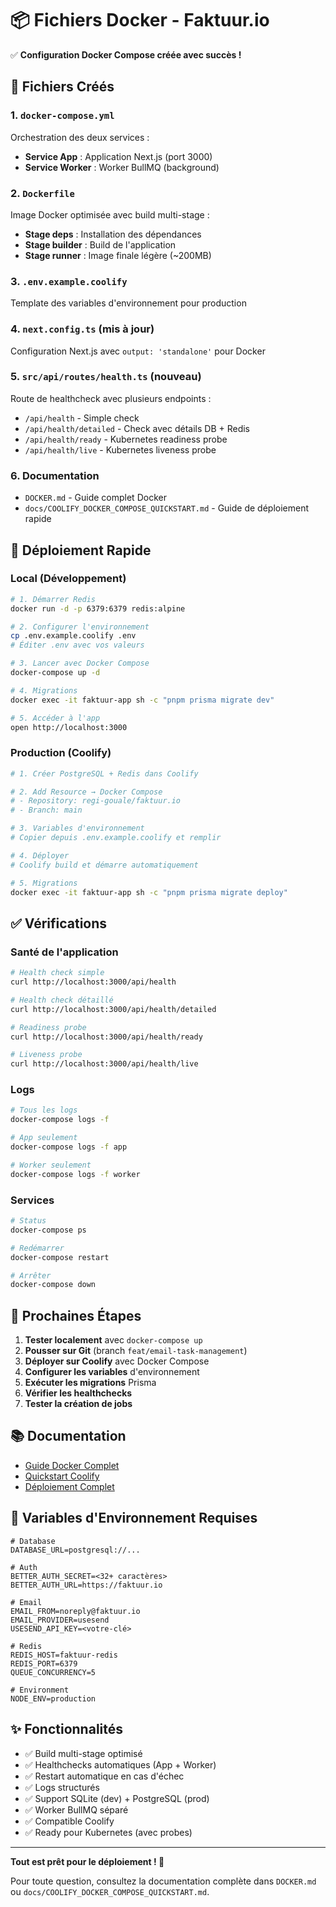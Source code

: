 # 📦 Fichiers Docker - Faktuur.io

✅ **Configuration Docker Compose créée avec succès !**

## 📁 Fichiers Créés

### 1. `docker-compose.yml`

Orchestration des deux services :

- **Service App** : Application Next.js (port 3000)
- **Service Worker** : Worker BullMQ (background)

### 2. `Dockerfile`

Image Docker optimisée avec build multi-stage :

- **Stage deps** : Installation des dépendances
- **Stage builder** : Build de l'application
- **Stage runner** : Image finale légère (~200MB)

### 3. `.env.example.coolify`

Template des variables d'environnement pour production

### 4. `next.config.ts` (mis à jour)

Configuration Next.js avec `output: 'standalone'` pour Docker

### 5. `src/api/routes/health.ts` (nouveau)

Route de healthcheck avec plusieurs endpoints :

- `/api/health` - Simple check
- `/api/health/detailed` - Check avec détails DB + Redis
- `/api/health/ready` - Kubernetes readiness probe
- `/api/health/live` - Kubernetes liveness probe

### 6. Documentation

- `DOCKER.md` - Guide complet Docker
- `docs/COOLIFY_DOCKER_COMPOSE_QUICKSTART.md` - Guide de déploiement rapide

## 🚀 Déploiement Rapide

### Local (Développement)

```bash
# 1. Démarrer Redis
docker run -d -p 6379:6379 redis:alpine

# 2. Configurer l'environnement
cp .env.example.coolify .env
# Éditer .env avec vos valeurs

# 3. Lancer avec Docker Compose
docker-compose up -d

# 4. Migrations
docker exec -it faktuur-app sh -c "pnpm prisma migrate dev"

# 5. Accéder à l'app
open http://localhost:3000
```

### Production (Coolify)

```bash
# 1. Créer PostgreSQL + Redis dans Coolify

# 2. Add Resource → Docker Compose
# - Repository: regi-gouale/faktuur.io
# - Branch: main

# 3. Variables d'environnement
# Copier depuis .env.example.coolify et remplir

# 4. Déployer
# Coolify build et démarre automatiquement

# 5. Migrations
docker exec -it faktuur-app sh -c "pnpm prisma migrate deploy"
```

## ✅ Vérifications

### Santé de l'application

```bash
# Health check simple
curl http://localhost:3000/api/health

# Health check détaillé
curl http://localhost:3000/api/health/detailed

# Readiness probe
curl http://localhost:3000/api/health/ready

# Liveness probe
curl http://localhost:3000/api/health/live
```

### Logs

```bash
# Tous les logs
docker-compose logs -f

# App seulement
docker-compose logs -f app

# Worker seulement
docker-compose logs -f worker
```

### Services

```bash
# Status
docker-compose ps

# Redémarrer
docker-compose restart

# Arrêter
docker-compose down
```

## 🎯 Prochaines Étapes

1. **Tester localement** avec `docker-compose up`
2. **Pousser sur Git** (branch `feat/email-task-management`)
3. **Déployer sur Coolify** avec Docker Compose
4. **Configurer les variables** d'environnement
5. **Exécuter les migrations** Prisma
6. **Vérifier les healthchecks**
7. **Tester la création de jobs**

## 📚 Documentation

- [Guide Docker Complet](./DOCKER.md)
- [Quickstart Coolify](./docs/COOLIFY_DOCKER_COMPOSE_QUICKSTART.md)
- [Déploiement Complet](./docs/COOLIFY_DEPLOYMENT.md)

## 🔧 Variables d'Environnement Requises

```env
# Database
DATABASE_URL=postgresql://...

# Auth
BETTER_AUTH_SECRET=<32+ caractères>
BETTER_AUTH_URL=https://faktuur.io

# Email
EMAIL_FROM=noreply@faktuur.io
EMAIL_PROVIDER=usesend
USESEND_API_KEY=<votre-clé>

# Redis
REDIS_HOST=faktuur-redis
REDIS_PORT=6379
QUEUE_CONCURRENCY=5

# Environment
NODE_ENV=production
```

## ✨ Fonctionnalités

- ✅ Build multi-stage optimisé
- ✅ Healthchecks automatiques (App + Worker)
- ✅ Restart automatique en cas d'échec
- ✅ Logs structurés
- ✅ Support SQLite (dev) + PostgreSQL (prod)
- ✅ Worker BullMQ séparé
- ✅ Compatible Coolify
- ✅ Ready pour Kubernetes (avec probes)

---

**Tout est prêt pour le déploiement ! 🚀**

Pour toute question, consultez la documentation complète dans `DOCKER.md` ou `docs/COOLIFY_DOCKER_COMPOSE_QUICKSTART.md`.
